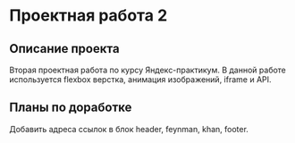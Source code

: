 # Проектная работа 2
## Описание проекта
Вторая проектная работа по курсу Яндекс-практикум. В данной работе используется flexbox верстка, анимация изображений, iframe и API.
## Планы по доработке
Добавить адреса ссылок в блок header, feynman, khan, footer.
